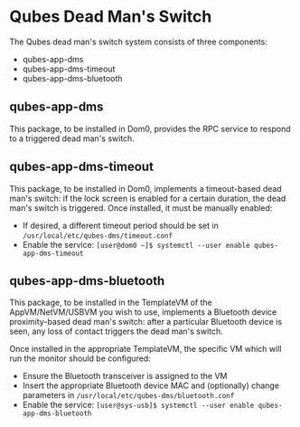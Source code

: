Qubes Dead Man's Switch
====
The Qubes dead man's switch system consists of three components:
- qubes-app-dms
- qubes-app-dms-timeout
- qubes-app-dms-bluetooth

qubes-app-dms
----
This package, to be installed in Dom0, provides the RPC service to respond to a triggered dead man's switch.

qubes-app-dms-timeout
----
This package, to be installed in Dom0, implements a timeout-based dead man's switch: if the lock screen is enabled for a certain duration, the dead man's switch is triggered.  Once installed, it must be manually enabled:
- If desired, a different timeout period should be set in `/usr/local/etc/qubes-dms/timeout.conf`
- Enable the service: `[user@dom0 ~]$ systemctl --user enable qubes-app-dms-timeout` 

qubes-app-dms-bluetooth
----
This package, to be installed in the TemplateVM of the AppVM/NetVM/USBVM you wish to use, implements a Bluetooth device proximity-based dead man's switch: after a particular Bluetooth device is seen, any loss of contact triggers the dead man's switch.

Once installed in the appropriate TemplateVM, the specific VM which will run the monitor should be configured:
- Ensure the Bluetooth transceiver is assigned to the VM
- Insert the appropriate Bluetooth device MAC and (optionally) change parameters in `/usr/local/etc/qubes-dms/bluetooth.conf`
- Enable the service: `[user@sys-usb]$ systemctl --user enable qubes-app-dms-bluetooth`

